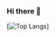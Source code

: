 ### Hi there 👋
<!--
- 🔭 I’m currently working on ...<br />
[SA Website](https://superawesome.ml/) & [MV Website](http://mysticvortex.ml/)<br /><br />

- 🌱 I’m currently learning ...<br />
<code><img height="20" src="https://mysticvortex.ml/Icons/css-3.png"></code>
<code><img height="20" src="https://mysticvortex.ml/Icons/html-5.png"></code>
<code><img height="20" src="https://mysticvortex.ml/Icons/vue.png"></code>
<code><img height="20" src="https://mysticvortex.ml/Icons/bootstrap.svg"></code>
<code><img height="20" src="https://mysticvortex.ml/Icons/sk.png"></code>
-->
[![Top Langs](https://github-readme-stats.vercel.app/api/wakatime?username=Mass0070&layout=compact&theme=synthwave&count_private=true&hide_border=true&langs_count=6&range=last_7_days)]

<!--
**Mass0070/Mass0070** is a ✨ _special_ ✨ repository because its `README.md` (this file) appears on your GitHub profile.

Here are some ideas to get you started:

- 🔭 I’m currently working on ...
- 🌱 I’m currently learning ...
- 👯 I’m looking to collaborate on ...
- 🤔 I’m looking for help with ...
- 💬 Ask me about ...
- 📫 How to reach me: ...
- 😄 Pronouns: ...
- ⚡ Fun fact: ...
-->
